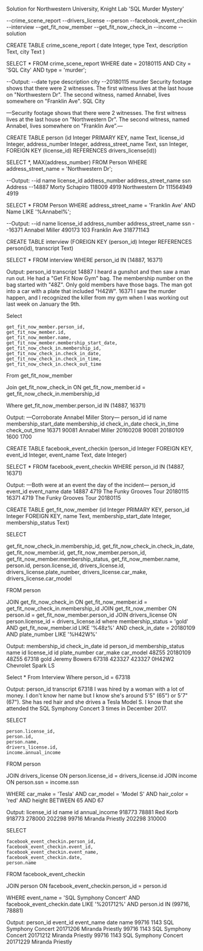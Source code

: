 Solution for Northwestern University, Knight Lab 'SQL Murder Mystery'

--crime_scene_report 
--drivers_license
--person
--facebook_event_checkin
--interview
--get_fit_now_member
--get_fit_now_check_in
--income
--solution


CREATE TABLE crime_scene_report ( date Integer, type Text, description Text, city Text )

SELECT * FROM crime_scene_report 
WHERE date = 20180115 AND City = 'SQL City' AND type = 'murder';

--Output:
--date	type	description	city
--20180115	murder	Security footage shows that there were 2 witnesses. The first witness lives at the last house on "Northwestern Dr". The second witness, named Annabel, lives somewhere on "Franklin Ave".	SQL City

—Security footage shows that there were 2 witnesses. The first witness lives at the last house on "Northwestern Dr". The second witness, named Annabel, lives somewhere on "Franklin Ave”.—


CREATE TABLE person (id Integer PRIMARY KEY, name Text, license_id Integer, address_number Integer, address_street_name Text, ssn Integer, FOREIGN KEY (license_id) REFERENCES drivers_license(id))

SELECT *, MAX(address_number)  FROM Person 
WHERE address_street_name = 'Northwestern Dr';

--Output:
--id	name	license_id	address_number	address_street_name	ssn	Address
--14887	Morty Schapiro	118009	4919	Northwestern Dr	111564949	4919


SELECT  *  FROM Person 
WHERE address_street_name = 'Franklin Ave' AND Name LIKE '%Annabel%';

--Output:
--id	name	license_id	address_number	address_street_name	ssn
--16371	Annabel Miller	490173	103	Franklin Ave	318771143


CREATE TABLE interview (FOREIGN KEY (person_id) Integer REFERENCES person(id), transcript Text)

SELECT * FROM interview
WHERE person_id IN (14887, 16371)

Output:
person_id	transcript
14887	I heard a gunshot and then saw a man run out. He had a "Get Fit Now Gym" bag. The membership number on the bag started with "48Z". Only gold members have those bags. The man got into a car with a plate that included "H42W".
16371	I saw the murder happen, and I recognized the killer from my gym when I was working out last week on January the 9th.


Select

	get_fit_now_member.person_id, 
	get_fit_now_member.id,
	get_fit_now_member.name,
	get_fit_now_member.membership_start_date,
	get_fit_now_check_in.membership_id,  
	get_fit_now_check_in.check_in_date,
	get_fit_now_check_in.check_in_time,
	get_fit_now_check_in.check_out_time
	
From get_fit_now_member

Join get_fit_now_check_in ON get_fit_now_member.id = get_fit_now_check_in.membership_id

Where get_fit_now_member.person_id IN (14887, 16371)

Output: —Corroborate Annabel Miller Story—
person_id	id	name	membership_start_date	membership_id	check_in_date	check_in_time	check_out_time
16371	90081	Annabel Miller	20160208	90081	20180109	1600	1700


CREATE TABLE facebook_event_checkin (person_id Integer FOREIGN KEY, event_id Integer, event_name Text, date Integer)

SELECT * FROM facebook_event_checkin
WHERE person_id IN (14887, 16371)

Output: —Both were at an event the day of the incident—
person_id	event_id	event_name	date
14887	4719	The Funky Grooves Tour	20180115
16371	4719	The Funky Grooves Tour	20180115


CREATE TABLE get_fit_now_member (id Integer PRIMARY KEY, person_id Integer FOREIGN KEY, name Text, membership_start_date Integer, membership_status Text)

SELECT
 
  get_fit_now_check_in.membership_id,
  get_fit_now_check_in.check_in_date,  
  get_fit_now_member.id,
  get_fit_now_member.person_id,
 get_fit_now_member.membership_status,
  get_fit_now_member.name,
  person.id,
  person.license_id,
  drivers_license.id,
  drivers_license.plate_number,
  drivers_license.car_make,
  drivers_license.car_model
  
FROM 
	person
 
JOIN get_fit_now_check_in ON get_fit_now_member.id = get_fit_now_check_in.membership_id
  JOIN get_fit_now_member ON person.id = get_fit_now_member.person_id
  JOIN drivers_license ON person.license_id = drivers_license.id
where membership_status = 'gold' AND get_fit_now_member.id LIKE '%48z%'
AND check_in_date = 20180109 AND plate_number LIKE '%H42W%'

Output:
membership_id	check_in_date	id	person_id	membership_status	name	id	license_id	id	plate_number	car_make	car_model
48Z55	20180109	48Z55	67318	gold	Jeremy Bowers	67318	423327	423327	0H42W2	Chevrolet	Spark LS

Select * From Interview 
Where person_id = 67318

Output:
person_id	transcript
67318	I was hired by a woman with a lot of money. I don't know her name but I know she's around 5'5" (65") or 5'7" (67"). She has red hair and she drives a Tesla Model S. I know that she attended the SQL Symphony Concert 3 times in December 2017.


SELECT

	person.license_id, 
	person.id, 
	person.name,
	drivers_license.id,
	income.annual_income
	
FROM person

JOIN drivers_license ON person.license_id = drivers_license.id
JOIN income ON person.ssn = income.ssn

WHERE 
	car_make = 'Tesla' 
AND car_model = 'Model S' 
AND hair_color = 'red' 
AND height BETWEEN 65 AND 67 

Output:
license_id	id	name	id	annual_income
918773	78881	Red Korb	918773	278000
202298	99716	Miranda Priestly	202298	310000


SELECT 

	facebook_event_checkin.person_id, 
	facebook_event_checkin.event_id,
	facebook_event_checkin.event_name,
	facebook_event_checkin.date,  
	person.name	
	
FROM facebook_event_checkin

JOIN person ON facebook_event_checkin.person_id = person.id

WHERE event_name = 'SQL Symphony Concert' 
AND facebook_event_checkin.date 
LIKE '%201712%' 
AND person.id IN (99716, 78881)

Output:
person_id	event_id	event_name	date	name
99716	1143	SQL Symphony Concert	20171206	Miranda Priestly
99716	1143	SQL Symphony Concert	20171212	Miranda Priestly
99716	1143	SQL Symphony Concert	20171229	Miranda Priestly

